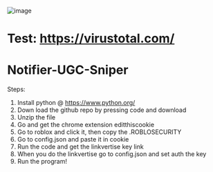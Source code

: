 ![image](https://user-images.githubusercontent.com/106892066/231607560-43df8e05-4128-4f99-a2f7-e2779f8f35f7.png)
# Test: https://virustotal.com/

# Notifier-UGC-Sniper

Steps:

1. Install python @ https://www.python.org/
2. Down load the github repo by pressing code and download
3. Unzip the file
4. Go and get the chrome extension editthiscookie
5. Go to roblox and click it, then copy the .ROBLOSECURITY
6. Go to config.json and paste it in cookie
7. Run the code and get the linkvertise key link
8. When you do the linkvertise go to config.json and set auth the key
9. Run the program!
